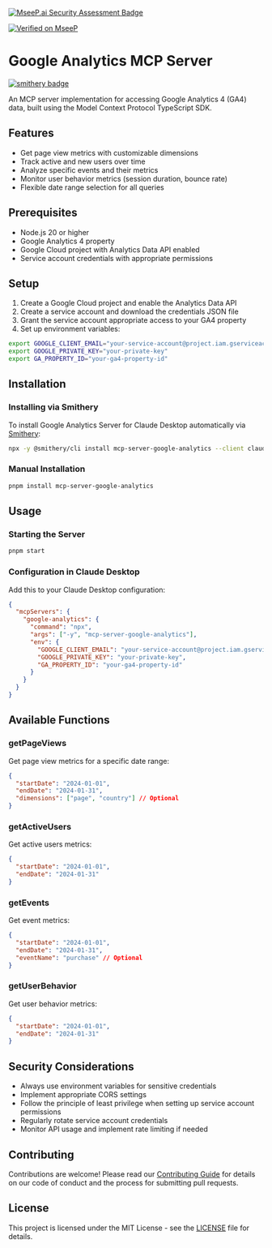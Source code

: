 [![MseeP.ai Security Assessment Badge](https://mseep.net/pr/ruchernchong-mcp-server-google-analytics-badge.png)](https://mseep.ai/app/ruchernchong-mcp-server-google-analytics)

[![Verified on MseeP](https://mseep.ai/badge.svg)](https://mseep.ai/app/41973db2-3e96-4d8b-b138-265f40fd5bab)

# Google Analytics MCP Server

[![smithery badge](https://smithery.ai/badge/mcp-server-google-analytics)](https://smithery.ai/server/mcp-server-google-analytics)

An MCP server implementation for accessing Google Analytics 4 (GA4) data, built using the Model Context Protocol
TypeScript SDK.

## Features

- Get page view metrics with customizable dimensions
- Track active and new users over time
- Analyze specific events and their metrics
- Monitor user behavior metrics (session duration, bounce rate)
- Flexible date range selection for all queries

## Prerequisites

- Node.js 20 or higher
- Google Analytics 4 property
- Google Cloud project with Analytics Data API enabled
- Service account credentials with appropriate permissions

## Setup

1. Create a Google Cloud project and enable the Analytics Data API
2. Create a service account and download the credentials JSON file
3. Grant the service account appropriate access to your GA4 property
4. Set up environment variables:

```bash
export GOOGLE_CLIENT_EMAIL="your-service-account@project.iam.gserviceaccount.com"
export GOOGLE_PRIVATE_KEY="your-private-key"
export GA_PROPERTY_ID="your-ga4-property-id"
```

## Installation

### Installing via Smithery

To install Google Analytics Server for Claude Desktop automatically via [Smithery](https://smithery.ai/server/mcp-server-google-analytics):

```bash
npx -y @smithery/cli install mcp-server-google-analytics --client claude
```

### Manual Installation
```bash
pnpm install mcp-server-google-analytics
```

## Usage

### Starting the Server

```bash
pnpm start
```

### Configuration in Claude Desktop

Add this to your Claude Desktop configuration:

```json
{
  "mcpServers": {
    "google-analytics": {
      "command": "npx",
      "args": ["-y", "mcp-server-google-analytics"],
      "env": {
        "GOOGLE_CLIENT_EMAIL": "your-service-account@project.iam.gserviceaccount.com",
        "GOOGLE_PRIVATE_KEY": "your-private-key",
        "GA_PROPERTY_ID": "your-ga4-property-id"
      }
    }
  }
}
```

## Available Functions

### getPageViews

Get page view metrics for a specific date range:

```json
{
  "startDate": "2024-01-01",
  "endDate": "2024-01-31",
  "dimensions": ["page", "country"] // Optional
}
```

### getActiveUsers

Get active users metrics:

```json
{
  "startDate": "2024-01-01",
  "endDate": "2024-01-31"
}
```

### getEvents

Get event metrics:

```json
{
  "startDate": "2024-01-01",
  "endDate": "2024-01-31",
  "eventName": "purchase" // Optional
}
```

### getUserBehavior

Get user behavior metrics:

```json
{
  "startDate": "2024-01-01",
  "endDate": "2024-01-31"
}
```

## Security Considerations

- Always use environment variables for sensitive credentials
- Implement appropriate CORS settings
- Follow the principle of least privilege when setting up service account permissions
- Regularly rotate service account credentials
- Monitor API usage and implement rate limiting if needed

## Contributing

Contributions are welcome! Please read our [Contributing Guide](CONTRIBUTING.md) for details on our code of conduct and
the process for submitting pull requests.

## License

This project is licensed under the MIT License - see the [LICENSE](LICENSE) file for details.
